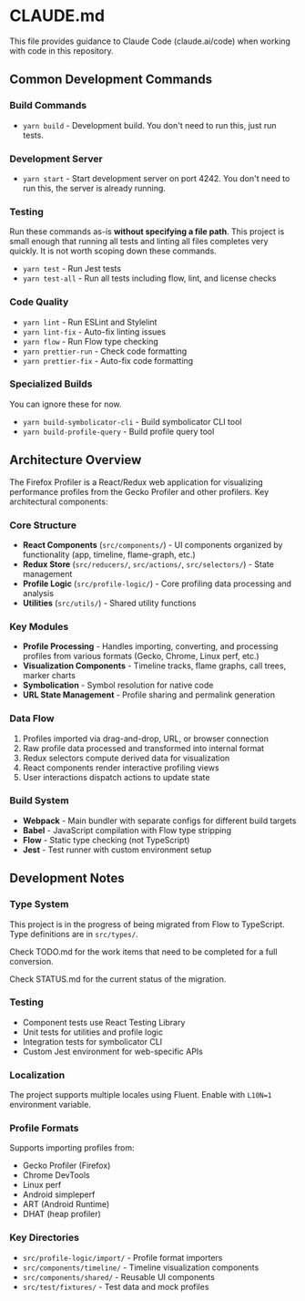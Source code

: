 # CLAUDE.md

This file provides guidance to Claude Code (claude.ai/code) when working with code in this repository.

## Common Development Commands

### Build Commands

- `yarn build` - Development build. You don't need to run this, just run tests.

### Development Server

- `yarn start` - Start development server on port 4242. You don't need to run this, the server is already running.

### Testing

Run these commands as-is **without specifying a file path**. This project is small enough that running all tests and linting all files completes very quickly. It is not worth scoping down these commands.

- `yarn test` - Run Jest tests
- `yarn test-all` - Run all tests including flow, lint, and license checks

### Code Quality

- `yarn lint` - Run ESLint and Stylelint
- `yarn lint-fix` - Auto-fix linting issues
- `yarn flow` - Run Flow type checking
- `yarn prettier-run` - Check code formatting
- `yarn prettier-fix` - Auto-fix code formatting

### Specialized Builds

You can ignore these for now.

- `yarn build-symbolicator-cli` - Build symbolicator CLI tool
- `yarn build-profile-query` - Build profile query tool

## Architecture Overview

The Firefox Profiler is a React/Redux web application for visualizing performance profiles from the Gecko Profiler and other profilers. Key architectural components:

### Core Structure

- **React Components** (`src/components/`) - UI components organized by functionality (app, timeline, flame-graph, etc.)
- **Redux Store** (`src/reducers/`, `src/actions/`, `src/selectors/`) - State management
- **Profile Logic** (`src/profile-logic/`) - Core profiling data processing and analysis
- **Utilities** (`src/utils/`) - Shared utility functions

### Key Modules

- **Profile Processing** - Handles importing, converting, and processing profiles from various formats (Gecko, Chrome, Linux perf, etc.)
- **Visualization Components** - Timeline tracks, flame graphs, call trees, marker charts
- **Symbolication** - Symbol resolution for native code
- **URL State Management** - Profile sharing and permalink generation

### Data Flow

1. Profiles imported via drag-and-drop, URL, or browser connection
2. Raw profile data processed and transformed into internal format
3. Redux selectors compute derived data for visualization
4. React components render interactive profiling views
5. User interactions dispatch actions to update state

### Build System

- **Webpack** - Main bundler with separate configs for different build targets
- **Babel** - JavaScript compilation with Flow type stripping
- **Flow** - Static type checking (not TypeScript)
- **Jest** - Test runner with custom environment setup

## Development Notes

### Type System

This project is in the progress of being migrated from Flow to TypeScript. Type definitions are in `src/types/`.

Check TODO.md for the work items that need to be completed for a full conversion.

Check STATUS.md for the current status of the migration.

### Testing

- Component tests use React Testing Library
- Unit tests for utilities and profile logic
- Integration tests for symbolicator CLI
- Custom Jest environment for web-specific APIs

### Localization

The project supports multiple locales using Fluent. Enable with `L10N=1` environment variable.

### Profile Formats

Supports importing profiles from:

- Gecko Profiler (Firefox)
- Chrome DevTools
- Linux perf
- Android simpleperf
- ART (Android Runtime)
- DHAT (heap profiler)

### Key Directories

- `src/profile-logic/import/` - Profile format importers
- `src/components/timeline/` - Timeline visualization components
- `src/components/shared/` - Reusable UI components
- `src/test/fixtures/` - Test data and mock profiles
